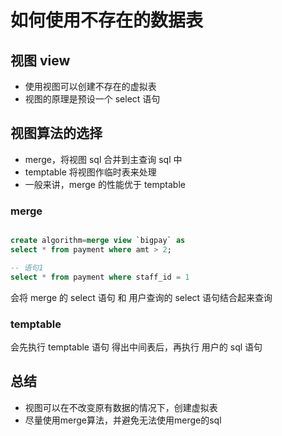 # 如何使用不存在的数据表

## 视图 view

- 使用视图可以创建不存在的虚拟表
- 视图的原理是预设一个 select 语句

## 视图算法的选择

- merge，将视图 sql 合并到主查询 sql 中
- temptable 将视图作临时表来处理
- 一般来讲，merge 的性能优于 temptable

### merge

```sql

create algorithm=merge view `bigpay` as
select * from payment where amt > 2;

-- 语句1
select * from payment where staff_id = 1
```

会将 merge 的 select 语句 和 用户查询的 select 语句结合起来查询

### temptable

会先执行 temptable 语句 得出中间表后，再执行 用户的 sql 语句

## 总结

- 视图可以在不改变原有数据的情况下，创建虚拟表
- 尽量使用merge算法，并避免无法使用merge的sql